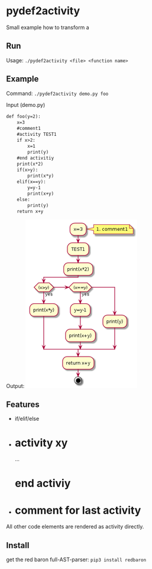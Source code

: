 # pydef2activity

Small example how to transform a 

## Run

Usage: ```./pydef2activity <file> <function name>```

## Example

Command: ```./pydef2activity demo.py foo```

Input (demo.py)
```
def foo(y=2):
    x=3
    #comment1
    #activity TEST1
    if x>2:
        x=1
        print(y)
    #end activitiy
    print(x*2)
    if(x>y):
        print(x*y)
    elif(x==y):
        y=y-1
        print(x+y)        
    else:
        print(y)
    return x+y
```
Output: ![Example output for demo.py](foo.png?raw=true)

## Features

 * if/elif/else
 * # activity xy
   ...
   # end activiy
 * # comment for last activity
 
 All other code elements are rendered as activity directly.
 
## Install

get the red baron full-AST-parser: ```pip3 install redbaron```
